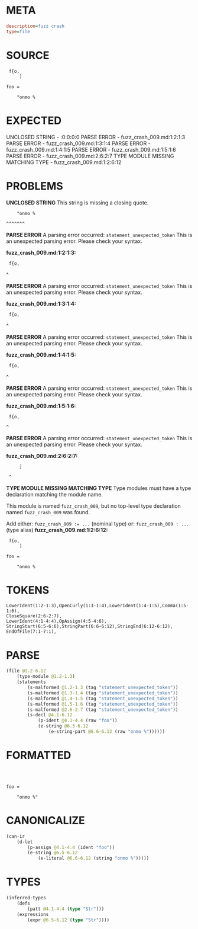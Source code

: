 # META
~~~ini
description=fuzz crash
type=file
~~~
# SOURCE
~~~roc
 f{o,
     ]

foo =

    "onmo %
~~~
# EXPECTED
UNCLOSED STRING - :0:0:0:0
PARSE ERROR - fuzz_crash_009.md:1:2:1:3
PARSE ERROR - fuzz_crash_009.md:1:3:1:4
PARSE ERROR - fuzz_crash_009.md:1:4:1:5
PARSE ERROR - fuzz_crash_009.md:1:5:1:6
PARSE ERROR - fuzz_crash_009.md:2:6:2:7
TYPE MODULE MISSING MATCHING TYPE - fuzz_crash_009.md:1:2:6:12
# PROBLEMS
**UNCLOSED STRING**
This string is missing a closing quote.

```roc
    "onmo %
```
    ^^^^^^^


**PARSE ERROR**
A parsing error occurred: `statement_unexpected_token`
This is an unexpected parsing error. Please check your syntax.

**fuzz_crash_009.md:1:2:1:3:**
```roc
 f{o,
```
 ^


**PARSE ERROR**
A parsing error occurred: `statement_unexpected_token`
This is an unexpected parsing error. Please check your syntax.

**fuzz_crash_009.md:1:3:1:4:**
```roc
 f{o,
```
  ^


**PARSE ERROR**
A parsing error occurred: `statement_unexpected_token`
This is an unexpected parsing error. Please check your syntax.

**fuzz_crash_009.md:1:4:1:5:**
```roc
 f{o,
```
   ^


**PARSE ERROR**
A parsing error occurred: `statement_unexpected_token`
This is an unexpected parsing error. Please check your syntax.

**fuzz_crash_009.md:1:5:1:6:**
```roc
 f{o,
```
    ^


**PARSE ERROR**
A parsing error occurred: `statement_unexpected_token`
This is an unexpected parsing error. Please check your syntax.

**fuzz_crash_009.md:2:6:2:7:**
```roc
     ]
```
     ^


**TYPE MODULE MISSING MATCHING TYPE**
Type modules must have a type declaration matching the module name.

This module is named `fuzz_crash_009`, but no top-level type declaration named `fuzz_crash_009` was found.

Add either:
`fuzz_crash_009 := ...` (nominal type)
or:
`fuzz_crash_009 : ...` (type alias)
**fuzz_crash_009.md:1:2:6:12:**
```roc
 f{o,
     ]

foo =

    "onmo %
```


# TOKENS
~~~zig
LowerIdent(1:2-1:3),OpenCurly(1:3-1:4),LowerIdent(1:4-1:5),Comma(1:5-1:6),
CloseSquare(2:6-2:7),
LowerIdent(4:1-4:4),OpAssign(4:5-4:6),
StringStart(6:5-6:6),StringPart(6:6-6:12),StringEnd(6:12-6:12),
EndOfFile(7:1-7:1),
~~~
# PARSE
~~~clojure
(file @1.2-6.12
	(type-module @1.2-1.3)
	(statements
		(s-malformed @1.2-1.3 (tag "statement_unexpected_token"))
		(s-malformed @1.3-1.4 (tag "statement_unexpected_token"))
		(s-malformed @1.4-1.5 (tag "statement_unexpected_token"))
		(s-malformed @1.5-1.6 (tag "statement_unexpected_token"))
		(s-malformed @2.6-2.7 (tag "statement_unexpected_token"))
		(s-decl @4.1-6.12
			(p-ident @4.1-4.4 (raw "foo"))
			(e-string @6.5-6.12
				(e-string-part @6.6-6.12 (raw "onmo %"))))))
~~~
# FORMATTED
~~~roc



foo = 

	"onmo %"
~~~
# CANONICALIZE
~~~clojure
(can-ir
	(d-let
		(p-assign @4.1-4.4 (ident "foo"))
		(e-string @6.5-6.12
			(e-literal @6.6-6.12 (string "onmo %")))))
~~~
# TYPES
~~~clojure
(inferred-types
	(defs
		(patt @4.1-4.4 (type "Str")))
	(expressions
		(expr @6.5-6.12 (type "Str"))))
~~~
